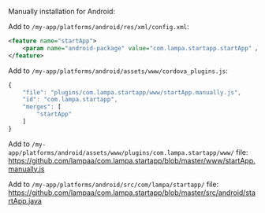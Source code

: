 Manually installation for Android:

Add to ```/my-app/platforms/android/res/xml/config.xml```:
```xml
<feature name="startApp">
	<param name="android-package" value="com.lampa.startapp.startApp" />
</feature>
```
Add to ```/my-app/platforms/android/assets/www/cordova_plugins.js```:
```javascript
{
	"file": "plugins/com.lampa.startapp/www/startApp.manually.js",
	"id": "com.lampa.startapp",
	"merges": [
		"startApp"
	]
}
```
Add to ```/my-app/platforms/android/assets/www/plugins/com.lampa.startapp/www/``` file:
https://github.com/lampaa/com.lampa.startapp/blob/master/www/startApp.manually.js

Add to ```/my-app/platforms/android/src/com/lampa/startapp/``` file:
https://github.com/lampaa/com.lampa.startapp/blob/master/src/android/startApp.java
